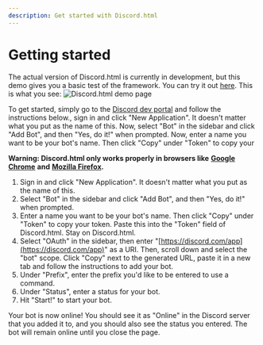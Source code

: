 ```yaml
---
description: Get started with Discord.html
---
```


# Getting started

The actual version of Discord.html is currently in development, but this demo gives you a basic test of the framework. You can try it out [here](https://discordhtml-demo.daguacaplushy.repl.co/). This is what you see: ![Discord.html demo page](https://u.cubeupload.com/thecoder876/image20210301174631.png)

To get started, simply go to the [Discord dev portal](https://discord.com/developers) and follow the instructions below., sign in and click "New Application". It doesn't matter what you put as the name of this. Now, select "Bot" in the sidebar and click "Add Bot", and then "Yes, do it!" when prompted. Now, enter a name you want to be your bot's name. Then click "Copy" under "Token" to copy your

**Warning: Discord.html only works properly in browsers like** [**Google Chrome**](https://chrome.com) **and** [**Mozilla Firefox**](https://firefox.com)**.**

1. Sign in and click "New Application". It doesn't matter what you put as the name of this.
2. Select "Bot" in the sidebar and click "Add Bot", and then "Yes, do it!" when prompted.
3. Enter a name you want to be your bot's name. Then click "Copy" under "Token" to copy your token. Paste this into the "Token" field of Discord.html. Stay on Discord.html.
4. Select "OAuth" in the sidebar, then enter "[https://discord.com/app](https://discord.com/app)" as a URI. Then, scroll down and select the "bot" scope. Click "Copy" next to the generated URL, paste it in a new tab and follow the instructions to add your bot.
5. Under "Prefix", enter the prefix you'd like to be entered to use a command.
6. Under "Status", enter a status for your bot.
7. Hit "Start!" to start your bot.

Your bot is now online! You should see it as "Online" in the Discord server that you added it to, and you should also see the status you entered. The bot will remain online until you close the page.

